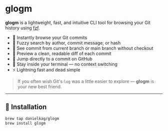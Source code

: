 # glogm

**glogm** is a lightweight, fast, and intuitive CLI tool for browsing your Git history using [fzf](https://github.com/junegunn/fzf).

- 📜 Instantly browse your Git commits
- 🔎 Fuzzy search by author, commit message, or hash
- 🌿 See commit from current branch or main branch without checkout
- 📄 Preview a clean, readable diff of each commit
- 🔗 Jump directly to a commit on GitHub
- 🧠 Stay inside your terminal — no context switching
- ⚡ Lightning fast and dead simple

> If you often wish Git's `log` was a little easier to explore — **glogm** is your new best friend.

---

## 🚀 Installation

```bash
brew tap danielkag/glogm
brew install glogm
```
